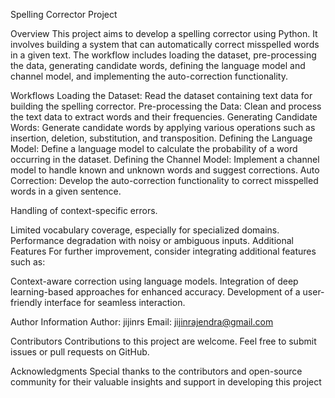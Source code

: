 Spelling Corrector Project

Overview
This project aims to develop a spelling corrector using Python. It involves building a system that can automatically correct misspelled words in a given text. 
The workflow includes loading the dataset, pre-processing the data, generating candidate words, defining the language model and channel model, and implementing the auto-correction functionality.

Workflows
Loading the Dataset: Read the dataset containing text data for building the spelling corrector.
Pre-processing the Data: Clean and process the text data to extract words and their frequencies.
Generating Candidate Words: Generate candidate words by applying various operations such as insertion, deletion, substitution, and transposition.
Defining the Language Model: Define a language model to calculate the probability of a word occurring in the dataset.
Defining the Channel Model: Implement a channel model to handle known and unknown words and suggest corrections.
Auto Correction: Develop the auto-correction functionality to correct misspelled words in a given sentence.

Handling of context-specific errors.

Limited vocabulary coverage, especially for specialized domains.
Performance degradation with noisy or ambiguous inputs.
Additional Features
For further improvement, consider integrating additional features such as:

Context-aware correction using language models.
Integration of deep learning-based approaches for enhanced accuracy.
Development of a user-friendly interface for seamless interaction.

Author Information
Author: jijinrs
Email: jijinrajendra@gmail.com


Contributors
Contributions to this project are welcome. Feel free to submit issues or pull requests on GitHub.

Acknowledgments
Special thanks to the contributors and open-source community for their valuable insights and support in developing this project
